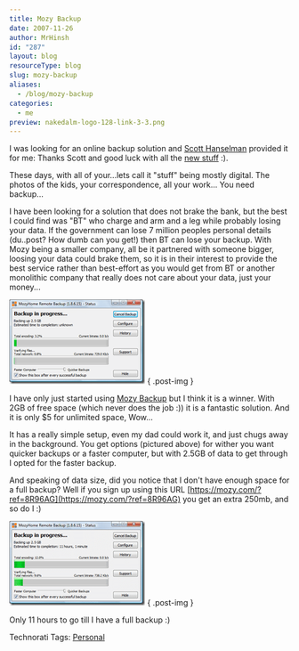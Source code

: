 ```yaml
---
title: Mozy Backup
date: 2007-11-26
author: MrHinsh
id: "287"
layout: blog
resourceType: blog
slug: mozy-backup
aliases:
  - /blog/mozy-backup
categories:
  - me
preview: nakedalm-logo-128-link-3-3.png
---
```


I was looking for an online backup solution and [Scott Hanselman](http://www.hanselman.com/blog/OnLosingDataAndAFamilyBackupStrategy.aspx) provided it for me: Thanks Scott and good luck with all the [new stuff](http://www.hanselman.com/blog/NewJobNewHouseNewBabyAndDesigningATotallyNewHomeOffice.aspx) :).

These days, with all of your...lets call it "stuff" being mostly digital. The photos of the kids, your correspondence, all your work... You need backup...

I have been looking for a solution that does not brake the bank, but the best I could find was "BT" who charge and arm and a leg while probably losing your data. If the government can lose 7 million peoples personal details (du..post? How dumb can you get!) then BT can lose your backup. With Mozy being a smaller company, all be it partnered with someone bigger, loosing your data could brake them, so it is in their interest to provide the best service rather than best-effort as you would get from BT or another monolithic company that really does not care about your data, just your money...

[![image](images/MozyBackup_10C2F-image_thumb-2-2.png)](http://blog.hinshelwood.com/files/2011/05/GWB-WindowsLiveWriter-MozyBackup_10C2F-image_2.png)
{ .post-img }

I have only just started using [Mozy Backup](https://mozy.com/?ref=8R96AG) but I think it is a winner. With 2GB of free space (which never does the job :)) it is a fantastic solution. And it is only $5 for unlimited space, Wow...

It has a really simple setup, even my dad could work it, and just chugs away in the background. You get options (pictured above) for wither you want quicker backups or a faster computer, but with 2.5GB of data to get through I opted for the faster backup.

And speaking of data size, did you notice that I don't have enough space for a full backup? Well if you sign up using this URL [https://mozy.com/?ref=8R96AG](https://mozy.com/?ref=8R96AG) you get an extra 250mb, and so do I :)

[![image](images/MozyBackup_10C2F-image_thumb_1-1-1.png)](http://blog.hinshelwood.com/files/2011/05/GWB-WindowsLiveWriter-MozyBackup_10C2F-image_4.png)
{ .post-img }

Only 11 hours to go till I have a full backup :)

Technorati Tags: [Personal](http://technorati.com/tags/Personal)
